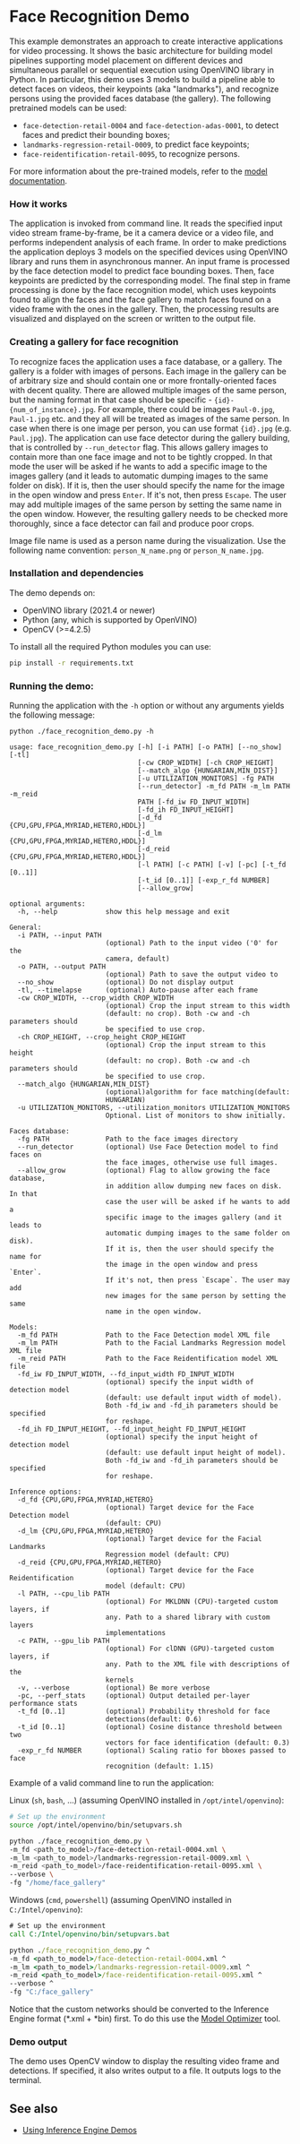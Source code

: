 # Face Recognition Demo

This example demonstrates an approach to create interactive applications
for video processing. It shows the basic architecture for building model
pipelines supporting model placement on different devices and simultaneous
parallel or sequential execution using OpenVINO library in Python.
In particular, this demo uses 3 models to build a pipeline able to detect
faces on videos, their keypoints (aka "landmarks"),
and recognize persons using the provided faces database (the gallery).
The following pretrained models can be used:

* `face-detection-retail-0004` and `face-detection-adas-0001`, to detect faces and predict their bounding boxes;
* `landmarks-regression-retail-0009`, to predict face keypoints;
* `face-reidentification-retail-0095`, to recognize persons.

For more information about the pre-trained models, refer to the [model documentation](../../../models/intel/index.md).

### How it works

The application is invoked from command line. It reads the specified input
video stream frame-by-frame, be it a camera device or a video file,
and performs independent analysis of each frame. In order to make predictions
the application deploys 3 models on the specified devices using OpenVINO
library and runs them in asynchronous manner. An input frame is processed by
the face detection model to predict face bounding boxes. Then, face keypoints
are predicted by the corresponding model. The final step in frame processing
is done by the face recognition model, which uses keypoints found
to align the faces and the face gallery to match faces found on a video
frame with the ones in the gallery. Then, the processing results are
visualized and displayed on the screen or written to the output file.

### Creating a gallery for face recognition

To recognize faces the application uses a face database, or a gallery.
The gallery is a folder with images of persons. Each image in the gallery can
be of arbitrary size and should contain one or more frontally-oriented faces
with decent quality. There are allowed multiple images of the same person, but
the naming format in that case should be specific - `{id}-{num_of_instance}.jpg`.
For example, there could be images `Paul-0.jpg`, `Paul-1.jpg` etc.
and they all will be treated as images of the same person. In case when there
is one image per person, you can use format `{id}.jpg` (e.g. `Paul.jpg`).
The application can use face detector during the gallery building, that is
controlled by `--run_detector` flag. This allows gallery images to contain more
than one face image and not to be tightly cropped. In that mode the user will
be asked if he wants to add a specific image to the images gallery (and it
leads to automatic dumping images to the same folder on disk). If it is, then
the user should specify the name for the image in the open window and press
`Enter`. If it's not, then press `Escape`. The user may add multiple images of
the same person by setting the same name in the open window. However, the
resulting gallery needs to be checked more thoroughly, since a face detector can
fail and produce poor crops.

Image file name is used as a person name during the visualization.
Use the following name convention: `person_N_name.png` or `person_N_name.jpg`.

### Installation and dependencies

The demo depends on:
- OpenVINO library (2021.4 or newer)
- Python (any, which is supported by OpenVINO)
- OpenCV (>=4.2.5)

To install all the required Python modules you can use:

``` sh
pip install -r requirements.txt
```

### Running the demo:

Running the application with the `-h` option or without
any arguments yields the following message:

```
python ./face_recognition_demo.py -h

usage: face_recognition_demo.py [-h] [-i PATH] [-o PATH] [--no_show] [-tl]
                                [-cw CROP_WIDTH] [-ch CROP_HEIGHT]
                                [--match_algo {HUNGARIAN,MIN_DIST}]
                                [-u UTILIZATION_MONITORS] -fg PATH
                                [--run_detector] -m_fd PATH -m_lm PATH -m_reid
                                PATH [-fd_iw FD_INPUT_WIDTH]
                                [-fd_ih FD_INPUT_HEIGHT]
                                [-d_fd {CPU,GPU,FPGA,MYRIAD,HETERO,HDDL}]
                                [-d_lm {CPU,GPU,FPGA,MYRIAD,HETERO,HDDL}]
                                [-d_reid {CPU,GPU,FPGA,MYRIAD,HETERO,HDDL}]
                                [-l PATH] [-c PATH] [-v] [-pc] [-t_fd [0..1]]
                                [-t_id [0..1]] [-exp_r_fd NUMBER]
                                [--allow_grow]

optional arguments:
  -h, --help            show this help message and exit

General:
  -i PATH, --input PATH
                        (optional) Path to the input video ('0' for the
                        camera, default)
  -o PATH, --output PATH
                        (optional) Path to save the output video to
  --no_show             (optional) Do not display output
  -tl, --timelapse      (optional) Auto-pause after each frame
  -cw CROP_WIDTH, --crop_width CROP_WIDTH
                        (optional) Crop the input stream to this width
                        (default: no crop). Both -cw and -ch parameters should
                        be specified to use crop.
  -ch CROP_HEIGHT, --crop_height CROP_HEIGHT
                        (optional) Crop the input stream to this height
                        (default: no crop). Both -cw and -ch parameters should
                        be specified to use crop.
  --match_algo {HUNGARIAN,MIN_DIST}
                        (optional)algorithm for face matching(default:
                        HUNGARIAN)
  -u UTILIZATION_MONITORS, --utilization_monitors UTILIZATION_MONITORS
                        Optional. List of monitors to show initially.

Faces database:
  -fg PATH              Path to the face images directory
  --run_detector        (optional) Use Face Detection model to find faces on
                        the face images, otherwise use full images.
  --allow_grow          (optional) Flag to allow growing the face database,
                        in addition allow dumping new faces on disk. In that
                        case the user will be asked if he wants to add a
                        specific image to the images gallery (and it leads to
                        automatic dumping images to the same folder on disk).
                        If it is, then the user should specify the name for
                        the image in the open window and press `Enter`.
                        If it's not, then press `Escape`. The user may add
                        new images for the same person by setting the same
                        name in the open window.

Models:
  -m_fd PATH            Path to the Face Detection model XML file
  -m_lm PATH            Path to the Facial Landmarks Regression model XML file
  -m_reid PATH          Path to the Face Reidentification model XML file
  -fd_iw FD_INPUT_WIDTH, --fd_input_width FD_INPUT_WIDTH
                        (optional) specify the input width of detection model
                        (default: use default input width of model).
                        Both -fd_iw and -fd_ih parameters should be specified
                        for reshape.
  -fd_ih FD_INPUT_HEIGHT, --fd_input_height FD_INPUT_HEIGHT
                        (optional) specify the input height of detection model
                        (default: use default input height of model).
                        Both -fd_iw and -fd_ih parameters should be specified
                        for reshape.

Inference options:
  -d_fd {CPU,GPU,FPGA,MYRIAD,HETERO}
                        (optional) Target device for the Face Detection model
                        (default: CPU)
  -d_lm {CPU,GPU,FPGA,MYRIAD,HETERO}
                        (optional) Target device for the Facial Landmarks
                        Regression model (default: CPU)
  -d_reid {CPU,GPU,FPGA,MYRIAD,HETERO}
                        (optional) Target device for the Face Reidentification
                        model (default: CPU)
  -l PATH, --cpu_lib PATH
                        (optional) For MKLDNN (CPU)-targeted custom layers, if
                        any. Path to a shared library with custom layers
                        implementations
  -c PATH, --gpu_lib PATH
                        (optional) For clDNN (GPU)-targeted custom layers, if
                        any. Path to the XML file with descriptions of the
                        kernels
  -v, --verbose         (optional) Be more verbose
  -pc, --perf_stats     (optional) Output detailed per-layer performance stats
  -t_fd [0..1]          (optional) Probability threshold for face
                        detections(default: 0.6)
  -t_id [0..1]          (optional) Cosine distance threshold between two
                        vectors for face identification (default: 0.3)
  -exp_r_fd NUMBER      (optional) Scaling ratio for bboxes passed to face
                        recognition (default: 1.15)
```

Example of a valid command line to run the application:

Linux (`sh`, `bash`, ...) (assuming OpenVINO installed in `/opt/intel/openvino`):

``` sh
# Set up the environment
source /opt/intel/openvino/bin/setupvars.sh

python ./face_recognition_demo.py \
-m_fd <path_to_model>/face-detection-retail-0004.xml \
-m_lm <path_to_model>/landmarks-regression-retail-0009.xml \
-m_reid <path_to_model>/face-reidentification-retail-0095.xml \
--verbose \
-fg "/home/face_gallery"
```

Windows (`cmd`, `powershell`) (assuming OpenVINO installed in `C:/Intel/openvino`):

```bat
# Set up the environment
call C:/Intel/openvino/bin/setupvars.bat

python ./face_recognition_demo.py ^
-m_fd <path_to_model>/face-detection-retail-0004.xml ^
-m_lm <path_to_model>/landmarks-regression-retail-0009.xml ^
-m_reid <path_to_model>/face-reidentification-retail-0095.xml ^
--verbose ^
-fg "C:/face_gallery"
```

Notice that the custom networks should be converted to the
Inference Engine format (*.xml + *bin) first. To do this use the
[Model Optimizer](https://software.intel.com/en-us/articles/OpenVINO-ModelOptimizer) tool.

### Demo output

The demo uses OpenCV window to display the resulting video frame and detections.
If specified, it also writes output to a file. It outputs logs to the terminal.

## See also
* [Using Inference Engine Demos](../../README.md)
